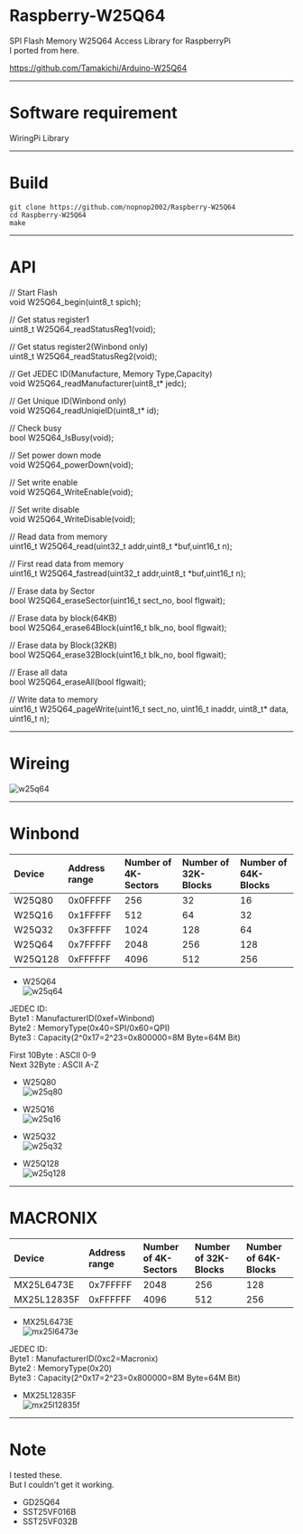 # Raspberry-W25Q64

SPI Flash Memory W25Q64 Access Library for RaspberryPi  
I ported from here.  

https://github.com/Tamakichi/Arduino-W25Q64

---

# Software requirement

WiringPi Library   

---

# Build
```
git clone https://github.com/nopnop2002/Raspberry-W25Q64
cd Raspberry-W25Q64
make
```

---

# API

// Start Flash  
void W25Q64_begin(uint8_t spich);  

// Get status register1  
uint8_t W25Q64_readStatusReg1(void);  

// Get status register2(Winbond only)  
uint8_t W25Q64_readStatusReg2(void);  

// Get JEDEC ID(Manufacture, Memory Type,Capacity)  
void W25Q64_readManufacturer(uint8_t* jedc);  

// Get Unique ID(Winbond only)  
void W25Q64_readUniqieID(uint8_t* id);  

// Check busy  
bool W25Q64_IsBusy(void);  

// Set power down mode  
void W25Q64_powerDown(void);  

// Set write enable  
void W25Q64_WriteEnable(void);  

// Set write disable  
void W25Q64_WriteDisable(void);  

// Read data from memory  
uint16_t W25Q64_read(uint32_t addr,uint8_t *buf,uint16_t n);

// First read data from memory  
uint16_t W25Q64_fastread(uint32_t addr,uint8_t *buf,uint16_t n);  

// Erase data by Sector  
bool W25Q64_eraseSector(uint16_t sect_no, bool flgwait);  

// Erase data by block(64KB)  
bool W25Q64_erase64Block(uint16_t blk_no, bool flgwait);  

// Erase data by Block(32KB)  
bool W25Q64_erase32Block(uint16_t blk_no, bool flgwait);  

// Erase all data  
bool W25Q64_eraseAll(bool flgwait);  

// Write data to memory  
uint16_t W25Q64_pageWrite(uint16_t sect_no, uint16_t inaddr, uint8_t* data, uint16_t n);  

---

# Wireing  

![w25q64](https://cloud.githubusercontent.com/assets/6020549/24319836/446fbc52-116b-11e7-9269-c4769eb4d8f9.jpg)

---

# Winbond

|Device|Address range|Number of 4K-Sectors|Number of 32K-Blocks|Number of 64K-Blocks|
|:---|:---|:---|:---|:---|
|W25Q80|0x0FFFFF|256|32|16|
|W25Q16|0x1FFFFF|512|64|32|
|W25Q32|0x3FFFFF|1024|128|64|
|W25Q64|0x7FFFFF|2048|256|128|
|W25Q128|0xFFFFFF|4096|512|256|

- W25Q64   
![w25q64](https://user-images.githubusercontent.com/6020549/81263674-0fe0f680-907b-11ea-83dc-f806963e34ae.jpg)
   
JEDEC ID:  
Byte1 : ManufacturerID(0xef=Winbond)  
Byte2 : MemoryType(0x40=SPI/0x60=QPI)  
Byte3 : Capacity(2^0x17=2^23=0x800000=8M Byte=64M Bit)  
   
First 10Byte : ASCII 0-9  
Next 32Byte : ASCII A-Z  

- W25Q80   
![w25q80](https://user-images.githubusercontent.com/6020549/81263649-05266180-907b-11ea-9508-eb5468807b08.jpg)

- W25Q16   
![w25q16](https://user-images.githubusercontent.com/6020549/81263655-0788bb80-907b-11ea-89ae-092459ec8fad.jpg)

- W25Q32   
![w25q32](https://user-images.githubusercontent.com/6020549/81263666-0bb4d900-907b-11ea-9a55-f90f2a60bd5b.jpg)

- W25Q128   
![w25q128](https://user-images.githubusercontent.com/6020549/81263679-12435080-907b-11ea-989e-8f8aa7fd80d0.jpg)

---

# MACRONIX   

|Device|Address range|Number of 4K-Sectors|Number of 32K-Blocks|Number of 64K-Blocks|
|:---|:---|:---|:---|:---|
|MX25L6473E|0x7FFFFF|2048|256|128|
|MX25L12835F|0xFFFFFF|4096|512|256|

- MX25L6473E   
![mx25l6473e](https://user-images.githubusercontent.com/6020549/81268559-0eb3c780-9083-11ea-8763-71759eb664b2.jpg)
   
JEDEC ID:  
Byte1 : ManufacturerID(0xc2=Macronix)  
Byte2 : MemoryType(0x20)  
Byte3 : Capacity(2^0x17=2^23=0x800000=8M Byte=64M Bit)  

- MX25L12835F   
![mx25l12835f](https://user-images.githubusercontent.com/6020549/81371510-04e99d00-9133-11ea-94f7-3fdac64b8e38.jpg)

---

# Note   
I tested these.   
But I couldn't get it working.   
- GD25Q64   
- SST25VF016B   
- SST25VF032B   
